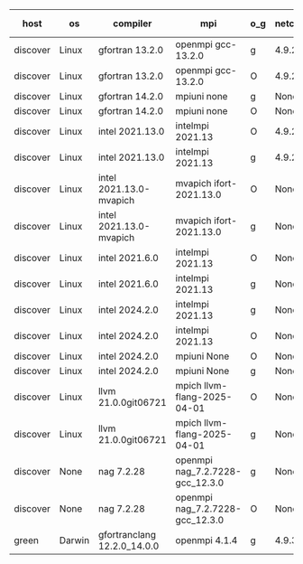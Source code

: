 

| host     | os       | compiler                              | mpi                      | o_g        | netcdf        | build       | u_pass          | u_fail          | s_pass            | s_fail            | e_pass             | e_fail             | nuopc_pass       | nuopc_fail       | artifacts link          |
|----------|----------|---------------------------------------|--------------------------|------------|---------------|-------------|-----------------|-----------------|-------------------|-------------------|--------------------|--------------------|------------------|------------------|-------------------------|
| discover | Linux | gfortran 13.2.0 | openmpi gcc-13.2.0  | g | 4.9.2  | PASS | None | None | None | None | None | None | None | None | <a href="https://github.com/esmf-org/esmf-test-artifacts/tree/c7a9705001fc12584d82a5cca75228d4cc76cc61/develop/gfortran/13.2.0/g/openmpi/gcc-13.2.0" target="_blank">c7a9705</a> | 
| discover | Linux | gfortran 13.2.0 | openmpi gcc-13.2.0  | O | 4.9.2  | PASS | None | None | None | None | None | None | None | None | <a href="https://github.com/esmf-org/esmf-test-artifacts/tree/c445c3fa83b4810b087fe22dd365174ecf044a1f/develop/gfortran/13.2.0/O/openmpi/gcc-13.2.0" target="_blank">c445c3f</a> | 
| discover | Linux | gfortran 14.2.0 | mpiuni none  | g | None  | PASS | None | None | None | None | None | None | None | None | <a href="https://github.com/esmf-org/esmf-test-artifacts/tree/cf2ed1b7d7c0845f79af8bc0b35dfd2122cc381d/develop/gfortran/14.2.0/g/mpiuni/none" target="_blank">cf2ed1b</a> | 
| discover | Linux | gfortran 14.2.0 | mpiuni none  | O | None  | PASS | None | None | None | None | None | None | None | None | <a href="https://github.com/esmf-org/esmf-test-artifacts/tree/f97f66c28ef27fac6f0c81c75069027351723845/develop/gfortran/14.2.0/O/mpiuni/none" target="_blank">f97f66c</a> | 
| discover | Linux | intel 2021.13.0 | intelmpi 2021.13  | O | 4.9.2  | PASS | None | None | None | None | None | None | None | None | <a href="https://github.com/esmf-org/esmf-test-artifacts/tree/20d79638c3b6afd178bdec46e881feee4c102feb/develop/intel/2021.13.0/O/intelmpi/2021.13" target="_blank">20d7963</a> | 
| discover | Linux | intel 2021.13.0 | intelmpi 2021.13  | g | 4.9.2  | PASS | None | None | None | None | None | None | None | None | <a href="https://github.com/esmf-org/esmf-test-artifacts/tree/63a7998e2fdc0865d1e9cab1f64a2d5931af286c/develop/intel/2021.13.0/g/intelmpi/2021.13" target="_blank">63a7998</a> | 
| discover | Linux | intel 2021.13.0-mvapich | mvapich ifort-2021.13.0  | O | None  | PASS | None | None | None | None | None | None | None | None | <a href="https://github.com/esmf-org/esmf-test-artifacts/tree/f38061a9fb44035e861b1623fe970ec4e788d4f1/develop/intel/2021.13.0-mvapich/O/mvapich/ifort-2021.13.0" target="_blank">f38061a</a> | 
| discover | Linux | intel 2021.13.0-mvapich | mvapich ifort-2021.13.0  | g | None  | PASS | None | None | None | None | None | None | None | None | <a href="https://github.com/esmf-org/esmf-test-artifacts/tree/6d8b9b4d8a51c2496bb513313de10c44d159dc6d/develop/intel/2021.13.0-mvapich/g/mvapich/ifort-2021.13.0" target="_blank">6d8b9b4</a> | 
| discover | Linux | intel 2021.6.0 | intelmpi 2021.13  | O | None  | PASS | None | None | None | None | None | None | None | None | <a href="https://github.com/esmf-org/esmf-test-artifacts/tree/6e0e2dde655a245a57f22997b0ffafcc50ea0232/develop/intel/2021.6.0/O/intelmpi/2021.13" target="_blank">6e0e2dd</a> | 
| discover | Linux | intel 2021.6.0 | intelmpi 2021.13  | g | None  | PASS | None | None | None | None | None | None | None | None | <a href="https://github.com/esmf-org/esmf-test-artifacts/tree/bf3aba56a9e2c4f5cb7fb3644a21f4b599e68082/develop/intel/2021.6.0/g/intelmpi/2021.13" target="_blank">bf3aba5</a> | 
| discover | Linux | intel 2024.2.0 | intelmpi 2021.13  | g | None  | PASS | None | None | None | None | None | None | None | None | <a href="https://github.com/esmf-org/esmf-test-artifacts/tree/7740c1f1bd6b509982b1cc51d7768c63759ad15d/develop/intel/2024.2.0/g/intelmpi/2021.13" target="_blank">7740c1f</a> | 
| discover | Linux | intel 2024.2.0 | intelmpi 2021.13  | O | None  | PASS | None | None | None | None | None | None | None | None | <a href="https://github.com/esmf-org/esmf-test-artifacts/tree/89a927861f906ba3e8ff3e69d997c6d10e2d0773/develop/intel/2024.2.0/O/intelmpi/2021.13" target="_blank">89a9278</a> | 
| discover | Linux | intel 2024.2.0 | mpiuni None  | O | None  | PASS | None | None | None | None | None | None | None | None | <a href="https://github.com/esmf-org/esmf-test-artifacts/tree/653f2bfb1ac6c4c9ae8c60b9c48db79b52fe4112/develop/intel/2024.2.0/O/mpiuni/None" target="_blank">653f2bf</a> | 
| discover | Linux | intel 2024.2.0 | mpiuni None  | g | None  | PASS | None | None | None | None | None | None | None | None | <a href="https://github.com/esmf-org/esmf-test-artifacts/tree/58165f0974c5b4e5f422a82901b7a954e84b8387/develop/intel/2024.2.0/g/mpiuni/None" target="_blank">58165f0</a> | 
| discover | Linux | llvm 21.0.0git06721 | mpich llvm-flang-2025-04-01  | O | None  | PASS | None | None | None | None | None | None | None | None | <a href="https://github.com/esmf-org/esmf-test-artifacts/tree/ee171c67acb742db8591d730e1f3848e3c5782fa/develop/llvm/21.0.0git06721/O/mpich/llvm-flang-2025-04-01" target="_blank">ee171c6</a> | 
| discover | Linux | llvm 21.0.0git06721 | mpich llvm-flang-2025-04-01  | g | None  | PASS | None | None | None | None | None | None | None | None | <a href="https://github.com/esmf-org/esmf-test-artifacts/tree/b7503dc41264f92e27ea346759b9a4325e278c60/develop/llvm/21.0.0git06721/g/mpich/llvm-flang-2025-04-01" target="_blank">b7503dc</a> | 
| discover | None | nag 7.2.28 | openmpi nag_7.2.7228-gcc_12.3.0  | g | None  | FAIL | None | None | None | None | None | None | None | None | <a href="https://github.com/esmf-org/esmf-test-artifacts/tree/43c6f309912a5a65287064570d45139e061cc11b/develop/nag/7.2.28/g/openmpi/nag_7.2.7228-gcc_12.3.0" target="_blank">43c6f30</a> | 
| discover | None | nag 7.2.28 | openmpi nag_7.2.7228-gcc_12.3.0  | O | None  | FAIL | None | None | None | None | None | None | None | None | <a href="https://github.com/esmf-org/esmf-test-artifacts/tree/c96975c400eb263f12031f15e1f902e272b4ecf9/develop/nag/7.2.28/O/openmpi/nag_7.2.7228-gcc_12.3.0" target="_blank">c96975c</a> | 
| green | Darwin | gfortranclang 12.2.0_14.0.0 | openmpi 4.1.4  | g | 4.9.3  | PASS | None | None | None | None | None | None | None | None | <a href="https://github.com/esmf-org/esmf-test-artifacts/tree/713afc8cb4f7df49d6c98971d5e0fd9964e64073/develop/gfortranclang/12.2.0_14.0.0/g/openmpi/4.1.4" target="_blank">713afc8</a> | 
